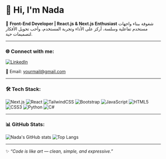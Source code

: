 # 👋 Hi, I'm Nada

🚀 **Front-End Developer | React.js & Next.js Enthusiast**
شغوفة ببناء واجهات مستخدم تفاعلية وسلسة، أركز على الأداء وتجربة المستخدم، وأحب تحويل الأفكار لتصميمات حية.

---

### 🌐 Connect with me:

[![LinkedIn](https://img.shields.io/badge/LinkedIn-0A66C2?style=flat\&logo=linkedin\&logoColor=white)](https://www.linkedin.com/in/nada-ramy-511226286/)

📧 Email: [yourmail@gmail.com](mailto:ndyramy4@gmail.com)

---

### 🛠️ Tech Stack:

![Next.js](https://img.shields.io/badge/Next.js-000000?style=flat\&logo=nextdotjs\&logoColor=white)
![React](https://img.shields.io/badge/React-20232A?style=flat\&logo=react\&logoColor=61DAFB)
![TailwindCSS](https://img.shields.io/badge/Tailwind_CSS-38B2AC?style=flat\&logo=tailwind-css\&logoColor=white)
![Bootstrap](https://img.shields.io/badge/Bootstrap-563D7C?style=flat\&logo=bootstrap\&logoColor=white)
![JavaScript](https://img.shields.io/badge/JavaScript-323330?style=flat\&logo=javascript\&logoColor=F7DF1E)
![HTML5](https://img.shields.io/badge/HTML5-E34F26?style=flat\&logo=html5\&logoColor=white)
![CSS3](https://img.shields.io/badge/CSS3-1572B6?style=flat\&logo=css3\&logoColor=white)
![Python](https://img.shields.io/badge/Python-3776AB?style=flat\&logo=python\&logoColor=white)
![C#](https://img.shields.io/badge/C%23-239120?style=flat\&logo=c-sharp\&logoColor=white)

---

### 📊 GitHub Stats:

![Nada's GitHub stats](https://github-readme-stats.vercel.app/api?username=Nadaramy-aboelenien\&show_icons=true\&theme=radical)
![Top Langs](https://github-readme-stats.vercel.app/api/top-langs/?username=Nadaramy-aboelenien\&layout=compact\&theme=radical)

---

✨ *“Code is like art — clean, simple, and expressive.”*
